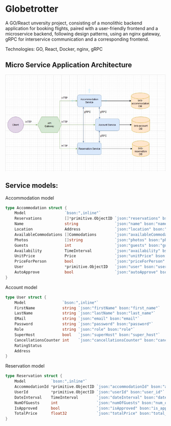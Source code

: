 # Globetrotter

A GO/React unversity project, consisting of a monolithic backend application for booking flights, paired with a user-friendly frontend
and a microservice backend, following design patterns, using an nginx gateway, gRPC for interservice communication and a corresponding frontend.

Technologies: GO, React, Docker, nginx, gRPC

## Micro Service Application Architecture
![Screenshot](microServiceArchitecture.jpg)

## Service models:
Accommodation model
```go
type Accommodation struct {
	Model                 `bson:",inline"`
	Reservations          []*primitive.ObjectID `json:"reservations" bson:"reservations"`
	Name                  string                `json:"name" bson:"name"`
	Location              Address               `json:"location" bson:"location"`
	AvailableCommodations []Commodations        `json:"availableCommodations" bson:"available_commodations"`
	Photos                []string              `json:"photos" bson:"photos"` 
	Guests                int                   `json:"guests" bson:"guests"`
	Availability          TimeInterval          `json:"availability" bson:"availability"`
	UnitPrice             Price                 `json:"unitPrice" bson:"unit_price"`             
	PriceForPerson        bool                  `json:"priceForPerson" bson:"price_for_person"` 
	User                  *primitive.ObjectID   `json:"user" bson:"user"`
	AutoApprove           bool                  `json:"autoApprove" bson:"auto_approve"`  
}
```
Account model
```go
type User struct {
	Model                `bson:",inline"`
	FirstName            string `json:"firstName" bson:"first_name"`
	LastName             string `json:"lastName" bson:"last_name"`
	EMail                string `json:"email" bson:"email"`
	Password             string `json:"password" bson:"password"`
	Role                 string `json:"role" bson:"role"`
	SuperHost            bool   `json:"superHost" bson:"super_host"`
	CancellationsCounter int    `json:"cancellationsCounter" bson:"cancellations_counter"`
	RatingStatus
	Address
}
```

Reservation model
```go
type Reservation struct {
	Model           `bson:",inline"`
	AccommodationId *primitive.ObjectID `json:"accommodationId" bson:"accommodation_id"`
	UserId          *primitive.ObjectID `json:"userId" bson:"user_id"`
	DateInterval    TimeInterval        `json:"dateInterval" bson:"date_interval"`
	NumOfGuests     int                 `json:"numOfGuests" bson:"num_of_guests"`
	IsApproved      bool                `json:"isApproved" bson:"is_approved"`
	TotalPrice      float32             `json:"totalPrice" bson:"total_price"`
}
```


